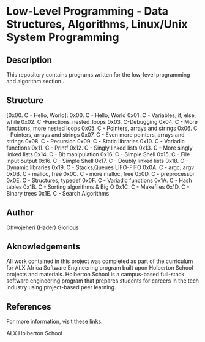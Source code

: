 # Low-Level Programming - Data Structures, Algorithms, Linux/Unix System Programming

## Description

This repository contains programs written for the low-level programming and algorithm section .

## Structure

[0x00. C - Hello, World]: 0x00. C - Hello, World
0x01. C - Variables, if, else, while
0x02. C -Functions_nested_loops
0x03. C-Debugging
0x04. C - More functions, more nested loops
0x05. C - Pointers, arrays and strings
0x06. C - Pointers, arrays and strings
0x07. C - Even more pointers, arrays and strings
0x08. C - Recursion
0x09. C - Static libraries
0x10. C - Variadic functions
0x11. C - Printf
0x12. C - Singly linked lists
0x13. C - More singly linked lists
0x14. C - Bit manipulation
0x16. C - Simple Shell
0x15. C - File input output
0x16. C - Simple Shell
0x17. C - Doubly linked lists
0x18. C - Dynamic libraries
0x19. C - Stacks,Queues LIFO-FIFO
0x0A. C - argc, argv
0x0B. C - malloc, free
0x0C. C - more malloc, free
0x0D. C - preprocessor
0x0E. C - Structures, typedef
0x0F. C - Variadic functions
0x1A. C - Hash tables
0x1B. C - Sorting algorithms & Big O
0x1C. C - Makefiles
0x1D. C - Binary trees
0x1E. C - Search Algorithms

## Author

Ohwojeheri (Hader) Glorious

## Aknowledgements
All work contained in this project was completed as part of the curriculum for ALX Africa Software Engineering program built upon Holberton School projects and materials. Holberton School is a campus-based full-stack software engineering program that prepares students for careers in the tech industry using project-based peer learning.

## References
For more information, visit these links.

ALX
Holberton School

